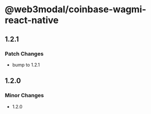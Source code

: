 # @web3modal/coinbase-wagmi-react-native

## 1.2.1

### Patch Changes

- bump to 1.2.1

## 1.2.0

### Minor Changes

- 1.2.0
